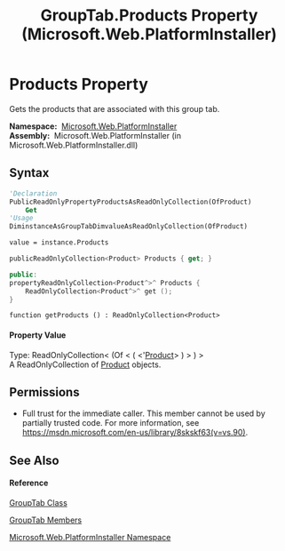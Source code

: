 ﻿---
title: GroupTab.Products Property  (Microsoft.Web.PlatformInstaller)
TOCTitle: Products Property
ms:assetid: P:Microsoft.Web.PlatformInstaller.GroupTab.Products
ms:mtpsurl: https://msdn.microsoft.com/en-us/library/microsoft.web.platforminstaller.grouptab.products(v=VS.90)
ms:contentKeyID: 22049586
ms.date: 05/02/2012
mtps_version: v=VS.90
f1_keywords:
- Microsoft.Web.PlatformInstaller.GroupTab.Products
- Microsoft.Web.PlatformInstaller.GroupTab.get_Products
dev_langs:
- CSharp
- JScript
- VB
- c++
api_location:
- Microsoft.Web.PlatformInstaller.dll
api_name:
- Microsoft.Web.PlatformInstaller.GroupTab.get_Products
- Microsoft.Web.PlatformInstaller.GroupTab.Products
api_type:
- Managed
topic_type:
- apiref
- kbSyntax
product_family_name: VS
ROBOTS: INDEX,FOLLOW
---

# Products Property

Gets the products that are associated with this group tab.

**Namespace:**  [Microsoft.Web.PlatformInstaller](microsoft-web-platforminstaller-namespace.md)  
**Assembly:**  Microsoft.Web.PlatformInstaller (in Microsoft.Web.PlatformInstaller.dll)

## Syntax

``` vb
'Declaration
PublicReadOnlyPropertyProductsAsReadOnlyCollection(OfProduct)
    Get
'Usage
DiminstanceAsGroupTabDimvalueAsReadOnlyCollection(OfProduct)

value = instance.Products
```

``` csharp
publicReadOnlyCollection<Product> Products { get; }
```

``` c++
public:
propertyReadOnlyCollection<Product^>^ Products {
    ReadOnlyCollection<Product^>^ get ();
}
```

``` jscript
function getProducts () : ReadOnlyCollection<Product>
```

#### Property Value

Type: ReadOnlyCollection\< (Of \< ( \<'[Product](product-class-microsoft-web-platforminstaller.md)\> ) \> ) \>  
A ReadOnlyCollection of [Product](product-class-microsoft-web-platforminstaller.md) objects.  

## Permissions

  - Full trust for the immediate caller. This member cannot be used by partially trusted code. For more information, see <https://msdn.microsoft.com/en-us/library/8skskf63(v=vs.90)>.

## See Also

#### Reference

[GroupTab Class](grouptab-class-microsoft-web-platforminstaller.md)

[GroupTab Members](grouptab-members-microsoft-web-platforminstaller.md)

[Microsoft.Web.PlatformInstaller Namespace](microsoft-web-platforminstaller-namespace.md)

